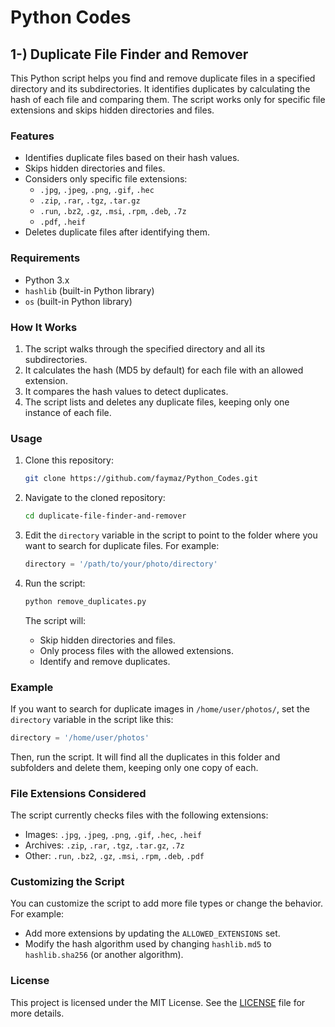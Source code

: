 # Python Codes


 ## 1-) Duplicate File Finder and Remover

This Python script helps you find and remove duplicate files in a specified directory and its subdirectories. It identifies duplicates by calculating the hash of each file and comparing them. The script works only for specific file extensions and skips hidden directories and files.

### Features

- Identifies duplicate files based on their hash values.
- Skips hidden directories and files.
- Considers only specific file extensions:
  - `.jpg`, `.jpeg`, `.png`, `.gif`, `.hec`
  - `.zip`, `.rar`, `.tgz`, `.tar.gz`
  - `.run`, `.bz2`, `.gz`, `.msi`, `.rpm`, `.deb`, `.7z`
  - `.pdf`, `.heif`
- Deletes duplicate files after identifying them.

### Requirements

- Python 3.x
- `hashlib` (built-in Python library)
- `os` (built-in Python library)

### How It Works

1. The script walks through the specified directory and all its subdirectories.
2. It calculates the hash (MD5 by default) for each file with an allowed extension.
3. It compares the hash values to detect duplicates.
4. The script lists and deletes any duplicate files, keeping only one instance of each file.

### Usage

1. Clone this repository:

   ```bash
   git clone https://github.com/faymaz/Python_Codes.git
   ```

2. Navigate to the cloned repository:

   ```bash
   cd duplicate-file-finder-and-remover
   ```

3. Edit the `directory` variable in the script to point to the folder where you want to search for duplicate files. For example:

   ```python
   directory = '/path/to/your/photo/directory'
   ```

4. Run the script:

   ```bash
   python remove_duplicates.py
   ```

   The script will:
   - Skip hidden directories and files.
   - Only process files with the allowed extensions.
   - Identify and remove duplicates.

### Example

If you want to search for duplicate images in `/home/user/photos/`, set the `directory` variable in the script like this:

```python
directory = '/home/user/photos'
```

Then, run the script. It will find all the duplicates in this folder and subfolders and delete them, keeping only one copy of each.

### File Extensions Considered

The script currently checks files with the following extensions:

- Images: `.jpg`, `.jpeg`, `.png`, `.gif`, `.hec`, `.heif`
- Archives: `.zip`, `.rar`, `.tgz`, `.tar.gz`, `.7z`
- Other: `.run`, `.bz2`, `.gz`, `.msi`, `.rpm`, `.deb`, `.pdf`

### Customizing the Script

You can customize the script to add more file types or change the behavior. For example:
- Add more extensions by updating the `ALLOWED_EXTENSIONS` set.
- Modify the hash algorithm used by changing `hashlib.md5` to `hashlib.sha256` (or another algorithm).

### License

This project is licensed under the MIT License. See the [LICENSE](LICENSE) file for more details.
